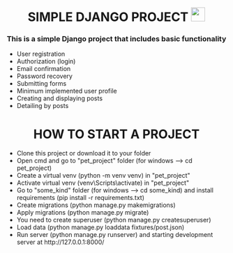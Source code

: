 <h1 align="center">SIMPLE DJANGO PROJECT <img  src="https://github.com/blackcater/blackcater/raw/main/images/Hi.gif" height="32"/></h1> 
<h3 align="center">
  This is a simple Django project that includes basic functionality
</h3>
<ul>
  <li>User registration</li>
  <li>Authorization (login)</li>
  <li>Email confirmation</li>
  <li>Password recovery</li>
  <li>Submitting forms</li>
  <li>Minimum implemented user profile</li>
  <li>Creating and displaying posts</li>
  <li>Detailing by posts</li>
</ul>
<h1 align="center">HOW TO START A PROJECT</h1> 
<ul>
  <li>Clone this project or download it to your folder</li>
  <li>Open cmd and go to "pet_project" folder (for windows --> cd pet_project)</li>
  <li>Create a virtual venv (python -m venv venv) in "pet_project"</li>
  <li>Activate virtual venv (venv\Scripts\activate) in "pet_project"</li>
  <li>Go to "some_kind" folder (for windows --> cd some_kind) and install requirements (pip install -r requirements.txt)</li>
  <li>Create migrations (python manage.py makemigrations)</li>
  <li>Apply migrations (python manage.py migrate)</li>
  <li>You need to create superuser (python manage.py createsuperuser)</li>
  <li>Load data (python manage.py loaddata fixtures/post.json)</li>
  <li>Run server (python manage.py runserver) and starting development server at http://127.0.0.1:8000/</li>
</ul>
